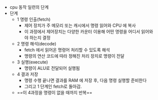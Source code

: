 - cpu 동작 일련의 단계
- 단계
	- 1 명령 인출(fetch)
		- 제어 장치가 주 메모리 또는 캐시에서 명령 읽어와 CPU 에 복사
		- 이 과정에서 제어장치는 다양한 카운터 이용해 어떤 명령을 어디서 읽어와야 하는지 결정
	- 2 명령 해석(decode)
		- fetch 에서 읽어온 명령어 처리할 수 있도록 해석
		- 명령의 연산 코드에 따라 정해진 처리 장치로 명령이 전달
	- 3 실행(execute)
		- 명령이 ALU로 전달되어 실행됨
	- 4 결과 저장
		- 명령 수행 끝나면 결과를 RAM 에 저장 후, 다음 명령 실행할 준비한다
		- 그리고 1 단계인 fetch로 돌아감.
	- ==이 4과정을 명령이 없을 때까지 반복==


